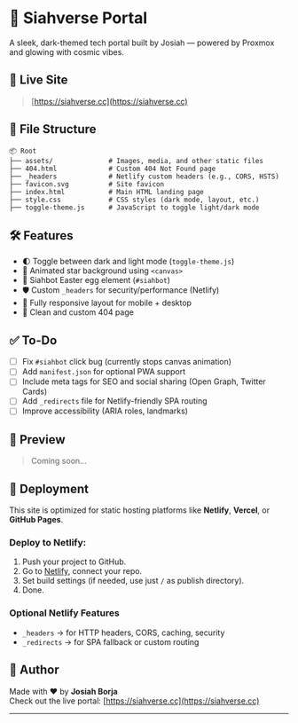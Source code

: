 
# 🌌 Siahverse Portal

A sleek, dark-themed tech portal built by Josiah — powered by Proxmox and glowing with cosmic vibes.

## 🔗 Live Site

> [https://siahverse.cc](https://siahverse.cc)

## 📁 File Structure

```
📦 Root
├── assets/              # Images, media, and other static files
├── 404.html             # Custom 404 Not Found page
├── _headers             # Netlify custom headers (e.g., CORS, HSTS)
├── favicon.svg          # Site favicon
├── index.html           # Main HTML landing page
├── style.css            # CSS styles (dark mode, layout, etc.)
├── toggle-theme.js      # JavaScript to toggle light/dark mode
```

## 🛠 Features

- 🌓 Toggle between dark and light mode (`toggle-theme.js`)
- 🌠 Animated star background using `<canvas>`
- 🤖 Siahbot Easter egg element (`#siahbot`)
- 🛡 Custom `_headers` for security/performance (Netlify)
- 📱 Fully responsive layout for mobile + desktop
- 🚫 Clean and custom 404 page

## ✅ To-Do

- [ ] Fix `#siahbot` click bug (currently stops canvas animation)
- [ ] Add `manifest.json` for optional PWA support
- [ ] Include meta tags for SEO and social sharing (Open Graph, Twitter Cards)
- [ ] Add `_redirects` file for Netlify-friendly SPA routing
- [ ] Improve accessibility (ARIA roles, landmarks)

## 📸 Preview

> Coming soon...

## 🚀 Deployment

This site is optimized for static hosting platforms like **Netlify**, **Vercel**, or **GitHub Pages**.

### Deploy to Netlify:

1. Push your project to GitHub.
2. Go to [Netlify](https://www.netlify.com/), connect your repo.
3. Set build settings (if needed, use just `/` as publish directory).
4. Done.

### Optional Netlify Features

- `_headers` → for HTTP headers, CORS, caching, security
- `_redirects` → for SPA fallback or custom routing

## 🙌 Author

Made with ❤️ by **Josiah Borja**  
Check out the live portal: [https://siahverse.cc](https://siahverse.cc)

---
